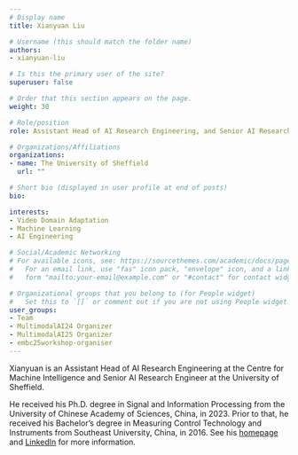 ```yaml
---
# Display name
title: Xianyuan Liu

# Username (this should match the folder name)
authors:
- xianyuan-liu

# Is this the primary user of the site?
superuser: false

# Order that this section appears on the page.
weight: 30

# Role/position
role: Assistant Head of AI Research Engineering, and Senior AI Research Engineer

# Organizations/Affiliations
organizations:
- name: The University of Sheffield
  url: ""

# Short bio (displayed in user profile at end of posts)
bio: 

interests:
- Video Domain Adaptation
- Machine Learning
- AI Engineering

# Social/Academic Networking
# For available icons, see: https://sourcethemes.com/academic/docs/page-builder/#icons
#   For an email link, use "fas" icon pack, "envelope" icon, and a link in the
#   form "mailto:your-email@example.com" or "#contact" for contact widget.

# Organizational groups that you belong to (for People widget)
#   Set this to `[]` or comment out if you are not using People widget.
user_groups:
- Team
- MultimodalAI24 Organizer
- MultimodalAI25 Organizer
- embc25workshop-organiser
---
```


Xianyuan is an Assistant Head of AI Research Engineering at the Centre for Machine Intelligence and Senior AI Research Engineer at the University of Sheffield.

He received his Ph.D. degree in Signal and Information Processing from the University of Chinese Academy of Sciences, China, in 2023. Prior to that, he received his Bachelor’s degree in Measuring Control Technology and Instruments from Southeast University, China, in 2016. See his [homepage](https://xianyuanliu.github.io/) and [LinkedIn](https://www.linkedin.com/in/xianyuanliu/) for more information.
